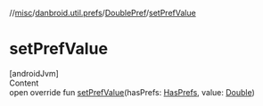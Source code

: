 //[misc](../../index.md)/[danbroid.util.prefs](../index.md)/[DoublePref](index.md)/[setPrefValue](set-pref-value.md)



# setPrefValue  
[androidJvm]  
Content  
open override fun [setPrefValue](set-pref-value.md)(hasPrefs: [HasPrefs](../-has-prefs/index.md), value: [Double](https://kotlinlang.org/api/latest/jvm/stdlib/kotlin/-double/index.html))  



